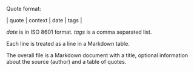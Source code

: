 Quote format:

| quote | context | date | tags |

*date* is in ISO 8601 format.
*tags* is a comma separated list.

Each line is treated as a line in a Markdown table.

The overall file is a Markdown document with a title, optional information about the source (author) and a table of quotes.
